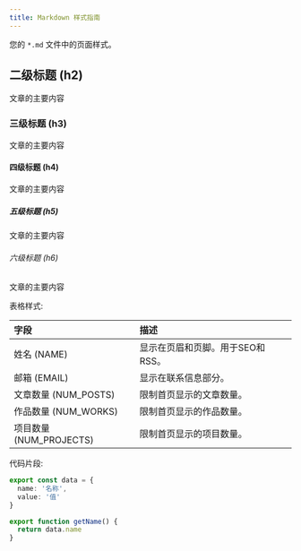```yaml
---
title: Markdown 样式指南
---
```


您的 `*.md` 文件中的页面样式。

## 二级标题 (h2)

文章的主要内容

### 三级标题 (h3)

文章的主要内容

#### 四级标题 (h4)

文章的主要内容

##### 五级标题 (h5)

文章的主要内容

###### 六级标题 (h6)

文章的主要内容

表格样式:

| 字段          | 描述                                                  |
| :------------ | :--------------------------------------------------- |
| 姓名 (NAME)   | 显示在页眉和页脚。用于SEO和RSS。                     |
| 邮箱 (EMAIL)  | 显示在联系信息部分。                                  |
| 文章数量 (NUM_POSTS)    | 限制首页显示的文章数量。                              |
| 作品数量 (NUM_WORKS)    | 限制首页显示的作品数量。                              |
| 项目数量 (NUM_PROJECTS) | 限制首页显示的项目数量。                              |

代码片段:

```ts
export const data = {
  name: '名称',
  value: '值'
}

export function getName() {
  return data.name
}
```
